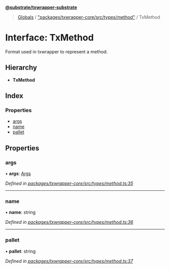 **[@substrate/txwrapper-substrate](../README.md)**

> [Globals](../globals.md) / ["packages/txwrapper-core/src/types/method"](../modules/_packages_txwrapper_core_src_types_method_.md) / TxMethod

# Interface: TxMethod

Format used in txwrapper to represent a method.

## Hierarchy

* **TxMethod**

## Index

### Properties

* [args](_packages_txwrapper_core_src_types_method_.txmethod.md#args)
* [name](_packages_txwrapper_core_src_types_method_.txmethod.md#name)
* [pallet](_packages_txwrapper_core_src_types_method_.txmethod.md#pallet)

## Properties

### args

•  **args**: [Args](../modules/_packages_txwrapper_core_src_types_method_.md#args)

*Defined in [packages/txwrapper-core/src/types/method.ts:35](https://github.com/paritytech/txwrapper-core/blob/1c09a0e/packages/txwrapper-core/src/types/method.ts#L35)*

___

### name

•  **name**: string

*Defined in [packages/txwrapper-core/src/types/method.ts:36](https://github.com/paritytech/txwrapper-core/blob/1c09a0e/packages/txwrapper-core/src/types/method.ts#L36)*

___

### pallet

•  **pallet**: string

*Defined in [packages/txwrapper-core/src/types/method.ts:37](https://github.com/paritytech/txwrapper-core/blob/1c09a0e/packages/txwrapper-core/src/types/method.ts#L37)*
